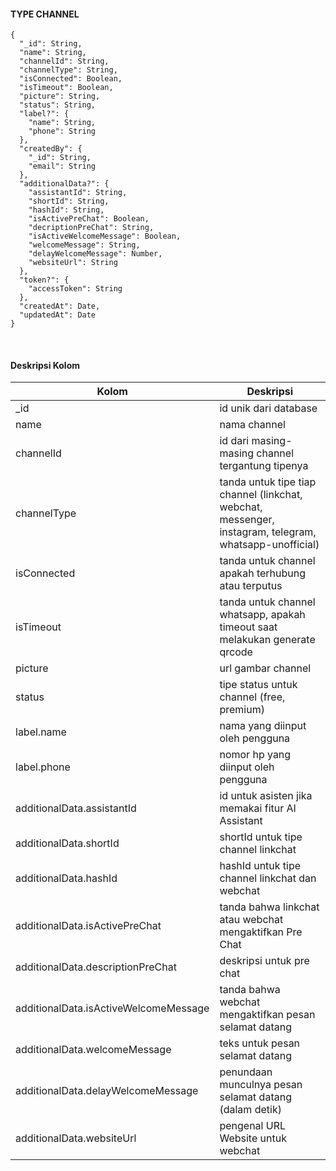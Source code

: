 #### TYPE CHANNEL

```
{
  "_id": String,
  "name": String,
  "channelId": String,
  "channelType": String,
  "isConnected": Boolean,
  "isTimeout": Boolean,
  "picture": String,
  "status": String,
  "label?": {
    "name": String,
    "phone": String
  },
  "createdBy": {
    "_id": String,
    "email": String
  },
  "additionalData?": {
    "assistantId": String,
    "shortId": String,
    "hashId": String,
    "isActivePreChat": Boolean,
    "decriptionPreChat": String,
    "isActiveWelcomeMessage": Boolean,
    "welcomeMessage": String,
    "delayWelcomeMessage": Number,
    "websiteUrl": String
  },
  "token?": {
    "accessToken": String
  },
  "createdAt": Date,
  "updatedAt": Date
}
```

<br>

#### Deskripsi Kolom

| Kolom                                 | Deskripsi                                                                                              |
| ------------------------------------- | ------------------------------------------------------------------------------------------------------ |
| \_id                                  | id unik dari database                                                                                  |
| name                                  | nama channel                                                                                           |
| channelId                             | id dari masing-masing channel tergantung tipenya                                                       |
| channelType                           | tanda untuk tipe tiap channel (linkchat, webchat, messenger, instagram, telegram, whatsapp-unofficial) |
| isConnected                           | tanda untuk channel apakah terhubung atau terputus                                                     |
| isTimeout                             | tanda untuk channel whatsapp, apakah timeout saat melakukan generate qrcode                            |
| picture                               | url gambar channel                                                                                     |
| status                                | tipe status untuk channel (free, premium)                                                              |
| label.name                            | nama yang diinput oleh pengguna                                                                        |
| label.phone                           | nomor hp yang diinput oleh pengguna                                                                    |
| additionalData.assistantId            | id untuk asisten jika memakai fitur AI Assistant                                                       |
| additionalData.shortId                | shortId untuk tipe channel linkchat                                                                    |
| additionalData.hashId                 | hashId untuk tipe channel linkchat dan webchat                                                         |
| additionalData.isActivePreChat        | tanda bahwa linkchat atau webchat mengaktifkan Pre Chat                                                |
| additionalData.descriptionPreChat     | deskripsi untuk pre chat                                                                               |
| additionalData.isActiveWelcomeMessage | tanda bahwa webchat mengaktifkan pesan selamat datang                                                  |
| additionalData.welcomeMessage         | teks untuk pesan selamat datang                                                                        |
| additionalData.delayWelcomeMessage    | penundaan munculnya pesan selamat datang (dalam detik)                                                 |
| additionalData.websiteUrl             | pengenal URL Website untuk webchat                                                                     |
